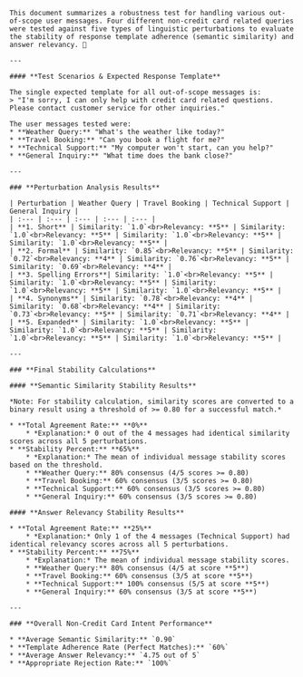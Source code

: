 
    This document summarizes a robustness test for handling various out-of-scope user messages. Four different non-credit card related queries were tested against five types of linguistic perturbations to evaluate the stability of response template adherence (semantic similarity) and answer relevancy. 🤖

    ---

    #### **Test Scenarios & Expected Response Template**

    The single expected template for all out-of-scope messages is:
    > "I'm sorry, I can only help with credit card related questions. Please contact customer service for other inquiries."

    The user messages tested were:
    * **Weather Query:** "What's the weather like today?"
    * **Travel Booking:** "Can you book a flight for me?"
    * **Technical Support:** "My computer won't start, can you help?"
    * **General Inquiry:** "What time does the bank close?"

    ---

    ### **Perturbation Analysis Results**

    | Perturbation | Weather Query | Travel Booking | Technical Support | General Inquiry |
    | :--- | :--- | :--- | :--- | :--- |
    | **1. Short** | Similarity: `1.0`<br>Relevancy: **5** | Similarity: `1.0`<br>Relevancy: **5** | Similarity: `1.0`<br>Relevancy: **5** | Similarity: `1.0`<br>Relevancy: **5** |
    | **2. Formal** | Similarity: `0.85`<br>Relevancy: **5** | Similarity: `0.72`<br>Relevancy: **4** | Similarity: `0.76`<br>Relevancy: **5** | Similarity: `0.69`<br>Relevancy: **4** |
    | **3. Spelling Errors**| Similarity: `1.0`<br>Relevancy: **5** | Similarity: `1.0`<br>Relevancy: **5** | Similarity: `1.0`<br>Relevancy: **5** | Similarity: `1.0`<br>Relevancy: **5** |
    | **4. Synonyms** | Similarity: `0.78`<br>Relevancy: **4** | Similarity: `0.68`<br>Relevancy: **4** | Similarity: `0.73`<br>Relevancy: **5** | Similarity: `0.71`<br>Relevancy: **4** |
    | **5. Expanded** | Similarity: `1.0`<br>Relevancy: **5** | Similarity: `1.0`<br>Relevancy: **5** | Similarity: `1.0`<br>Relevancy: **5** | Similarity: `1.0`<br>Relevancy: **5** |

    ---

    ### **Final Stability Calculations**

    #### **Semantic Similarity Stability Results**

    *Note: For stability calculation, similarity scores are converted to a binary result using a threshold of >= 0.80 for a successful match.*

    * **Total Agreement Rate:** **0%**
        * *Explanation:* 0 out of the 4 messages had identical similarity scores across all 5 perturbations.
    * **Stability Percent:** **65%**
        * *Explanation:* The mean of individual message stability scores based on the threshold.
        * **Weather Query:** 80% consensus (4/5 scores >= 0.80)
        * **Travel Booking:** 60% consensus (3/5 scores >= 0.80)
        * **Technical Support:** 60% consensus (3/5 scores >= 0.80)
        * **General Inquiry:** 60% consensus (3/5 scores >= 0.80)

    #### **Answer Relevancy Stability Results**

    * **Total Agreement Rate:** **25%**
        * *Explanation:* Only 1 of the 4 messages (Technical Support) had identical relevancy scores across all 5 perturbations.
    * **Stability Percent:** **75%**
        * *Explanation:* The mean of individual message stability scores.
        * **Weather Query:** 80% consensus (4/5 at score **5**)
        * **Travel Booking:** 60% consensus (3/5 at score **5**)
        * **Technical Support:** 100% consensus (5/5 at score **5**)
        * **General Inquiry:** 60% consensus (3/5 at score **5**)

    ---

    ### **Overall Non-Credit Card Intent Performance**

    * **Average Semantic Similarity:** `0.90`
    * **Template Adherence Rate (Perfect Matches):** `60%`
    * **Average Answer Relevancy:** `4.75 out of 5`
    * **Appropriate Rejection Rate:** `100%`
    